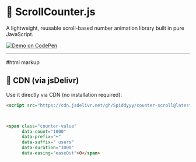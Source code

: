 # 🔢 ScrollCounter.js

A lightweight, reusable scroll-based number animation library built in pure JavaScript.

[![Demo on CodePen](https://img.shields.io/badge/Live%20Demo-CodePen-blue?logo=codepen)](https://codepen.io/spiddyyy/pen/YzLmvxo)

---

#html markup


## 🚀 CDN (via jsDelivr)

Use it directly via CDN (no installation required):

```html
<script src="https://cdn.jsdelivr.net/gh/Spiddyyy/counter-scroll@latest/scroll-counter.min.js"></script>



<span class="counter-value"
      data-count="1000"
      data-prefix="+"
      data-suffix=" users"
      data-duration="3000"
      data-easing="easeOut">0</span>


